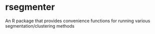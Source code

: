 # rsegmenter
An R package that provides convenience functions for running various segmentation/clustering methods
